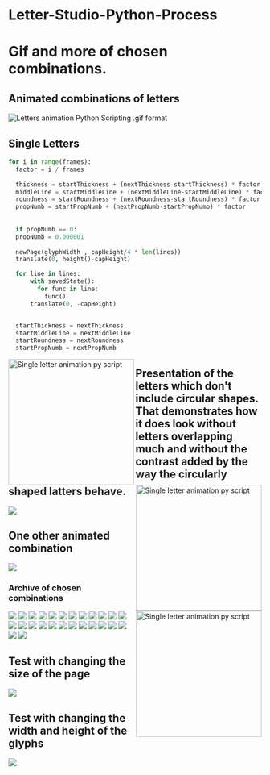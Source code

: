 # Letter-Studio-Python-Process
# Gif and more of chosen combinations.

## Animated combinations of letters

![Letters animation Python Scripting .gif format](all3.gif)

## Single Letters

```python
for i in range(frames):
  factor = i / frames
        
  thickness = startThickness + (nextThickness-startThickness) * factor
  middleLine = startMiddleLine + (nextMiddleLine-startMiddleLine) * factor
  roundness = startRoundness + (nextRoundness-startRoundness) * factor
  propNumb = startPropNumb + (nextPropNumb-startPropNumb) * factor
        
        
  if propNumb == 0:
  propNumb = 0.000001
    
  newPage(glyphWidth , capHeight/4 * len(lines))
  translate(0, height()-capHeight)

  for line in lines:
      with savedState():
        for func in line:
          func()
      translate(0, -capHeight)


  startThickness = nextThickness
  startMiddleLine = nextMiddleLine
  startRoundness = nextRoundness
  startPropNumb = nextPropNumb

```


<img src="S8.gif" alt="Single letter animation py script" width="250" align="left">
<img src="gif14_b.gif" alt="Single letter animation py script" width="250" align="right">
<img src="C.gif" alt="Single letter animation py script" width="250" align="right">


## Presentation of the letters which don't include circular shapes. That demonstrates how it does look without letters overlapping much and without the contrast added by the way the circularly shaped latters behave. 

![](twon14.gif)


## One other animated combination

![](twon7.gif)


### Archive of chosen combinations

![](/chosen/2.jpg)
![](/chosen/3.jpg)
![](/chosen/4.jpg)
![](/chosen/5.jpg)
![](/chosen/6.jpg)
![](/chosen/7.jpg)
![](/chosen/8.jpg)
![](/chosen/9.jpg)
![](/chosen/10.jpg)
![](/chosen/11.jpg)
![](/chosen/12.jpg)
![](/chosen/13.jpg)
![](/chosen/14.jpg)
![](/chosen/15.jpg)
![](/chosen/16.jpg)
![](/chosen/17.jpg)
![](/chosen/18.jpg)
![](/chosen/19.jpg)
![](/chosen/20.jpg)
![](/chosen/21.jpg)
![](/chosen/22.jpg)
![](/chosen/23.jpg)
![](/chosen/24.jpg)
![](/chosen/25.jpg)
![](/chosen/26.jpg)
![](/chosen/twon12.jpg)

## Test with changing the size of the page

![](twonl-test-changing-pageSize.gif)


## Test with changing the width and height of the glyphs

![](twonl-test-changing-glyph-width-and-height.gif)




